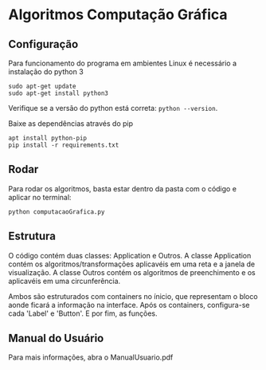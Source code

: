 # Algoritmos Computação Gráfica

## Configuração

Para funcionamento do programa em ambientes Linux é necessário a instalação do python 3

```
sudo apt-get update
sudo apt-get install python3
```

Verifique se a versão do python está correta: `python --version`.

Baixe as dependências através do pip

```
apt install python-pip
pip install -r requirements.txt
```

## Rodar
Para rodar os algoritmos, basta estar dentro da pasta com o código e aplicar no terminal:

```
python computacaoGrafica.py
```

## Estrutura 
O código contém duas classes: Application e Outros. A classe Application contém os algoritmos/transformações aplicavéis em uma reta e a janela de visualização. A classe Outros contém os algoritmos de preenchimento e os aplicavéis em uma circunferência. 

Ambos são estruturados com containers no ínicio, que representam o bloco aonde ficará a informação na interface. Após os containers, configura-se cada 'Label' e 'Button'. E por fim, as funções.

## Manual do Usuário

Para mais informações, abra o ManualUsuario.pdf



